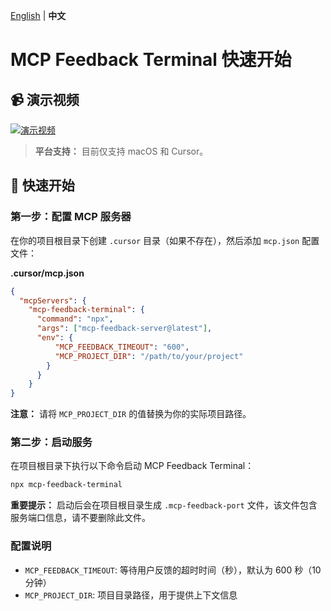 [English](./README.md) | **中文**

# MCP Feedback Terminal 快速开始

## 📹 演示视频

[![演示视频](https://img.youtube.com/vi/qo-TBNS_RE8/0.jpg)](https://www.youtube.com/watch?v=qo-TBNS_RE8)

> **平台支持：** 目前仅支持 macOS 和 Cursor。

## 🚀 快速开始

### 第一步：配置 MCP 服务器

在你的项目根目录下创建 `.cursor` 目录（如果不存在），然后添加 `mcp.json` 配置文件：

**.cursor/mcp.json**
```json
{
  "mcpServers": {
    "mcp-feedback-terminal": {
      "command": "npx",
      "args": ["mcp-feedback-server@latest"],
      "env": {
          "MCP_FEEDBACK_TIMEOUT": "600",
          "MCP_PROJECT_DIR": "/path/to/your/project"
        }
      }
    }
}
```

**注意：** 请将 `MCP_PROJECT_DIR` 的值替换为你的实际项目路径。

### 第二步：启动服务

在项目根目录下执行以下命令启动 MCP Feedback Terminal：

```bash
npx mcp-feedback-terminal
```

**重要提示：** 启动后会在项目根目录生成 `.mcp-feedback-port` 文件，该文件包含服务端口信息，请不要删除此文件。

### 配置说明

- `MCP_FEEDBACK_TIMEOUT`: 等待用户反馈的超时时间（秒），默认为 600 秒（10分钟）
- `MCP_PROJECT_DIR`: 项目目录路径，用于提供上下文信息
